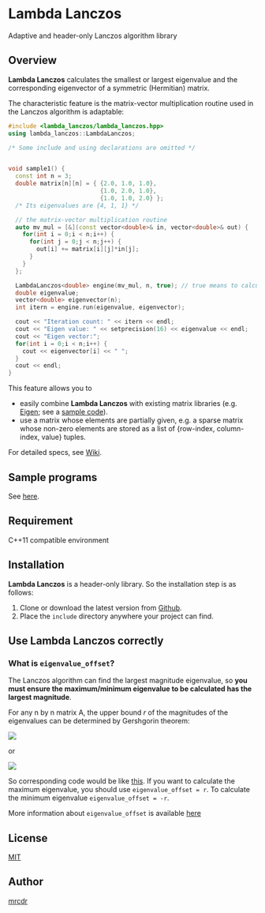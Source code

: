 # Lambda Lanczos

Adaptive and header-only Lanczos algorithm library

## Overview

**Lambda Lanczos** calculates the smallest or largest eigenvalue and
the corresponding eigenvector of a symmetric (Hermitian) matrix.

The characteristic feature is the matrix-vector multiplication routine used in
the Lanczos algorithm is adaptable:

```c++
#include <lambda_lanczos/lambda_lanczos.hpp>
using lambda_lanczos::LambdaLanczos;

/* Some include and using declarations are omitted */


void sample1() {
  const int n = 3;
  double matrix[n][n] = { {2.0, 1.0, 1.0},
                          {1.0, 2.0, 1.0},
                          {1.0, 1.0, 2.0} };
  /* Its eigenvalues are {4, 1, 1} */

  // the matrix-vector multiplication routine
  auto mv_mul = [&](const vector<double>& in, vector<double>& out) {
    for(int i = 0;i < n;i++) {
      for(int j = 0;j < n;j++) {
        out[i] += matrix[i][j]*in[j];
      }
    } 
  };

  LambdaLanczos<double> engine(mv_mul, n, true); // true means to calculate the largest eigenvalue.
  double eigenvalue;
  vector<double> eigenvector(n);
  int itern = engine.run(eigenvalue, eigenvector);

  cout << "Iteration count: " << itern << endl;
  cout << "Eigen value: " << setprecision(16) << eigenvalue << endl;
  cout << "Eigen vector:";
  for(int i = 0;i < n;i++) {
    cout << eigenvector[i] << " ";
  }
  cout << endl;
}

```

This feature allows you to
- easily combine **Lambda Lanczos** with existing matrix libraries 
(e.g. [Eigen](http://eigen.tuxfamily.org/index.php); 
see a [sample code](https://github.com/mrcdr/lambda-lanczos/blob/master/src/samples/sample4_use_Eigen_library.cpp)).
- use a matrix whose elements are partially given,
  e.g. a sparse matrix whose non-zero elements are stored
  as a list of {row-index, column-index, value} tuples.

For detailed specs, see [Wiki](https://github.com/mrcdr/lambda-lanczos/wiki/#Detailed-specs).

## Sample programs
See [here](https://github.com/mrcdr/lambda-lanczos/tree/master/src/samples).

## Requirement

C++11 compatible environment

## Installation

**Lambda Lanczos** is a header-only library.
So the installation step is as follows:

1. Clone or download the latest version from [Github](https://github.com/mrcdr/lambda-lanczos/).
2. Place the `include` directory anywhere your project can find.

## Use Lambda Lanczos correctly
### What is `eigenvalue_offset`?
  The Lanczos algorithm can find the largest magnitude eigenvalue, so **you must ensure
  the maximum/minimum eigenvalue to be calculated has the largest magnitude**.
  
  For any n by n matrix A, the upper bound *r* of the magnitudes of the eigenvalues can be
  determined by Gershgorin theorem:

  <img src="https://latex.codecogs.com/gif.latex?\large&space;r=\max_{i=1..n}\left{\sum_{j=1}^n|A_{ij}|\right}"/>
  
  or

  <img src="https://latex.codecogs.com/gif.latex?\large&space;r=\max_{j=1..n}\left{\sum_{i=1}^n|A_{ij}|\right}"/>

  So corresponding code would be like [this](https://github.com/mrcdr/lambda-lanczos/blob/master/src/determine_eigenvalue_offset/determine_eigenvalue_offset.cpp).
  If you want to calculate the maximum eigenvalue, you should use `eigenvalue_offset = r`. To calculate the minimum eigenvalue `eigenvalue_offset = -r`.

  More information about `eigenvalue_offset` is available [here](https://github.com/mrcdr/lambda-lanczos/wiki/More-about-eigenvalue_offset)

## License

[MIT](https://github.com/mrcdr/lambda-lanczos/blob/master/LICENSE)

## Author

[mrcdr](https://github.com/mrcdr)
